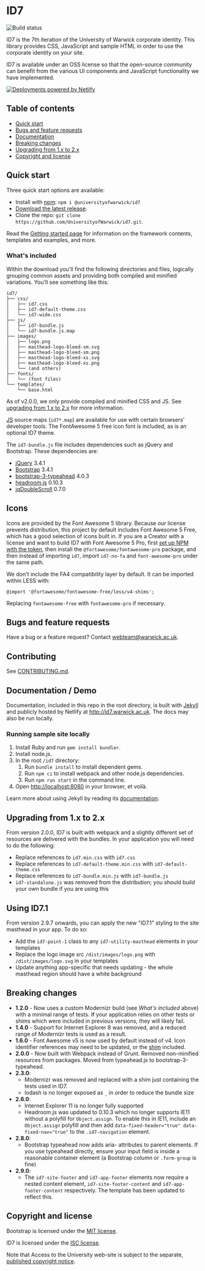 # ID7

![Build status](https://github.com/UniversityofWarwick/id7/workflows/Node%20CI/badge.svg)

ID7 is the 7th iteration of the University of Warwick corporate identity. This library provides CSS, JavaScript and sample HTML in order to use the corporate identity on your site.

ID7 is available under an OSS license so that the open-source community can benefit from the various UI components and JavaScript functionality we have implemented.

<a href="https://www.netlify.com">
  <img src="https://www.netlify.com/img/global/badges/netlify-light.svg" alt="Deployments powered by Netlify" />
</a> 

## Table of contents

- [Quick start](#quick-start)
- [Bugs and feature requests](#bugs-and-feature-requests)
- [Documentation](#documentation)
- [Breaking changes](#breaking-changes)
- [Upgrading from 1.x to 2.x](#upgrading-from-1x-to-2x)
- [Copyright and license](#copyright-and-license)

## Quick start

Three quick start options are available:

- Install with [npm](https://www.npmjs.com): `npm i @universityofwarwick/id7`
- [Download the latest release](https://github.com/UniversityofWarwick/id7/releases/latest).
- Clone the repo: `git clone https://github.com/UniversityofWarwick/id7.git`.

Read the [Getting started page](getting-started/) for information on the framework contents, templates and examples, and more.

### What's included

Within the download you'll find the following directories and files, logically grouping common assets and providing both compiled and minified variations. You'll see something like this:

```
id7/
├── css/
│   ├── id7.css
│   ├── id7-default-theme.css
│   └── id7-wide.css
├── js/
│   ├── id7-bundle.js
│   └── id7-bundle.js.map
├── images/
│   ├── logo.png
│   ├── masthead-logo-bleed-sm.svg
│   ├── masthead-logo-bleed-sm.png
│   ├── masthead-logo-bleed-xs.svg
│   ├── masthead-logo-bleed-xs.png
│   └── (and others)
├── fonts/
│   └── (font files)
└── templates/
    └── base.html
```

As of v2.0.0, we only provide compiled and minified CSS and JS. See [upgrading from 1.x to 2.x](#upgrading-from-1-x-to-2-x) for more information.

[JS](https://developer.chrome.com/devtools/docs/javascript-debugging#source-maps) source maps (`id7*.map`) are available for use with certain browsers' developer tools. The FontAwesome 5 free icon font is included, as is an optional ID7 theme.

The `id7-bundle.js` file includes dependencies such as jQuery and Bootstrap. These dependencies are:

- [jQuery](https://github.com/jquery/jquery) 3.4.1
- [Bootstrap](https://github.com/twbs/bootstrap) 3.4.1
- [bootstrap-3-typeahead](https://github.com/UniversityOfWarwick/Bootstrap-3-Typeahead) 4.0.3
- [headroom.js](https://github.com/WickyNilliams/headroom.js) 0.10.3
- [jqDoubleScroll](https://github.com/UniversityOfWarwick/jqDoubleScroll) 0.7.0

## Icons

Icons are provided by the Font Awesome 5 library. Because our license prevents distribution, this project by default includes Font Awesome 5 Free, which has a good selection of icons built in. If you are a Creator with a license and want to build ID7 with Font Awesome 5 Pro, first [set up NPM with the token](https://fontawesome.com/how-to-use/on-the-web/setup/using-package-managers), then install the `@fortawesome/fontawesome-pro` package, and then instead of importing `id7`, import `id7-no-fa` and `font-awesome-pro` under the same path.

We don't include the FA4 compatibility layer by default. It can be imported within LESS with:

```less
@import '@fortawesome/fontawesome-free/less/v4-shims';
```

Replacing `fontawesome-free` with `fontawesome-pro` if necessary.

## Bugs and feature requests

Have a bug or a feature request? Contact <webteam@warwick.ac.uk>.

## Contributing

See [CONTRIBUTING.md](CONTRIBUTING.md).

## Documentation / Demo

Documentation, included in this repo in the root directory, is built with [Jekyll](https://jekyllrb.com) and publicly hosted by Netlify at <http://id7.warwick.ac.uk>. The docs may also be run locally.

### Running sample site locally

1. Install Ruby and run `gem install bundler`.
1. Install node.js.
1. In the root `/id7` directory:
    1. Run `bundle install` to install dependent gems.
    1. Run `npm ci` to install webpack and other node.js dependencies.
    1. Run `npm run start` in the command line.
1. Open <http://localhost:8080> in your browser, et voilà.

Learn more about using Jekyll by reading its [documentation](https://jekyllrb.com/docs/home/).

## Upgrading from 1.x to 2.x

From version 2.0.0, ID7 is built with webpack and a slightly different set of resources are delivered with the bundles.
In your application you will need to do the following:

* Replace references to `id7.min.css` with `id7.css`
* Replace references to `id7-default-theme.min.css` with `id7-default-theme.css`
* Replace references to `id7-bundle.min.js` with `id7-bundle.js`
* `id7-standalone.js` was removed from the distribution; you should build your own bundle if you are using this

## Using ID7.1

From version 2.9.7 onwards, you can apply the new "ID7.1" styling to the site masthead in your app. To do so:

* Add the `id7-point-1` class to any `id7-utility-masthead` elements in your templates
* Replace the logo image src `/dist/images/logo.png` with `/dist/images/logo.svg` in your templates
* Update anything app-specific that needs updating - the whole masthead region should have a white background

## Breaking changes

- **1.2.0** - Now uses a custom Modernizr build (see _What's included_ above) with a minimal range of tests. If your application relies on other tests or shims which were included in previous versions, they will likely fail.
- **1.4.0** - Support for Internet Explorer 8 was removed, and a reduced range of Modernizr tests is used as a result.
- **1.6.0** - Font Awesome v5 is now used by default instead of v4. Icon identifier references may need to be updated, or the [shim](https://github.com/UniversityofWarwick/id7/#icons) included.
- **2.0.0** - Now built with Webpack instead of Grunt. Removed non-minified resources from packages. Moved from typeahead.js to bootstrap-3-typeahead.
- **2.3.0**:
  - Modernizr was removed and replaced with a shim just containing the tests used in ID7.
  - lodash is no longer exposed as `_` in order to reduce the bundle size
- **2.6.0**:
  - Internet Explorer 11 is no longer fully supported
  - Headroom.js was updated to 0.10.3 which no longer supports IE11 without a polyfill for `Object.assign`. To enable this in IE11, include an `Object.assign` polyfill and then add `data-fixed-header="true" data-fixed-nav="true"` to the `.id7-navigation` element.  
- **2.8.0**:
  - Bootstrap typeahead now adds aria- attributes to parent elements. If you use typeahead directly, ensure your input field is inside a reasonable container element (a Bootstrap column or `.form-group` is fine)
- **2.9.0**:
  - The `id7-site-footer` and `id7-app-footer` elements now require a nested content element, `id7-site-footer-content` and `id7-app-footer-content` respectively. The template has been updated to reflect this.

## Copyright and license

Bootstrap is licensed under the [MIT license](https://github.com/twbs/bootstrap/blob/master/LICENSE).

ID7 is licensed under the [ISC license](https://github.com/UniversityofWarwick/id7/blob/master/LICENSE).

Note that Access to the University web-site is subject to the separate, [published copyright notice](https://warwick.ac.uk/terms/copyright).

